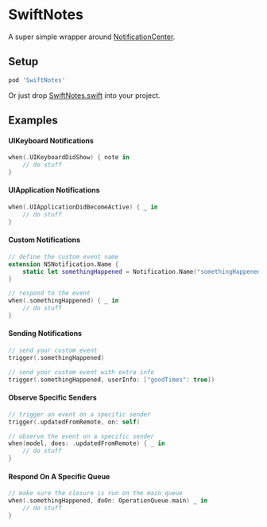 # SwiftNotes

A super simple wrapper around [NotificationCenter](https://developer.apple.com/documentation/foundation/nsnotificationcenter).

## Setup

```ruby
pod 'SwiftNotes'
```

Or just drop [SwiftNotes.swift](https://github.com/sobri909/SwiftNotes/blob/master/SwiftNotes/SwiftNotes.swift) into your project. 

## Examples

#### UIKeyboard Notifications

```swift
when(.UIKeyboardDidShow) { note in
    // do stuff 
}
```

#### UIApplication Notifications

```swift
when(.UIApplicationDidBecomeActive) { _ in
    // do stuff
}
```

#### Custom Notifications

```swift
// define the custom event name
extension NSNotification.Name {
    static let somethingHappened = Notification.Name("somethingHappened")
}

// respond to the event
when(.somethingHappened) { _ in
    // do stuff
}
```

#### Sending Notifications

```swift
// send your custom event
trigger(.somethingHappened)

// send your custom event with extra info
trigger(.somethingHappened, userInfo: ["goodTimes": true])
```

#### Observe Specific Senders 

```swift
// trigger an event on a specific sender
trigger(.updatedFromRemote, on: self)

// observe the event on a specific sender
when(model, does: .updatedFromRemote) { _ in
    // do stuff
}
```

#### Respond On A Specific Queue

```swift
// make sure the closure is run on the main queue
when(.somethingHappened, doOn: OperationQueue.main) _ in 
    // do stuff
}
```

